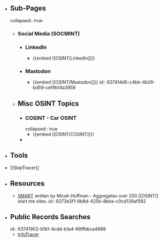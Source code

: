 - ## Sub-Pages
  collapsed:: true
	- ### Social Media (SOCMINT)
		- ### LinkedIn
			- {{embed [[OSINT/LinkedIn]]}}
		- ### Mastodon
			- {{embed [[OSINT/Mastodon]]}}
			  id:: 637414d5-c4bb-4b26-bd59-cef9b14a3959
	- ## Misc OSINT Topics
		- ### COSINT - Car OSINT
		  collapsed:: true
			- {{embed [[OSINT/COSINT]]}}
		-
- ## Tools
- [[SkipTracer]]
- ## Resources
	- [SMART](https://smart.myosint.training/) written by Micah Hoffman - Aggregates over 200 [[OSINT]] start.me sites.
	  id:: 6373e2f1-6b8d-425b-8bba-c0cd139af592
- ## Public Records Searches
  id:: 63741902-b1b1-4cdd-b1a4-66ffbbca4888
	- [InfoTracer](https://infotracer.com/)